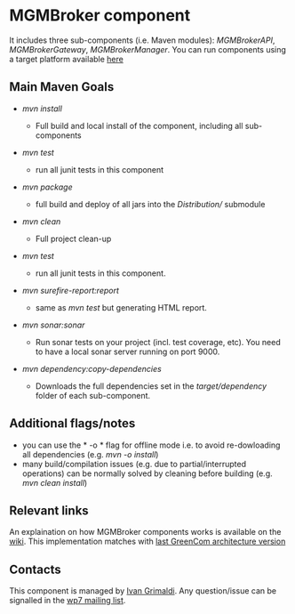 MGMBroker component
============================

It includes three sub-components (i.e. Maven modules): *MGMBrokerAPI*, *MGMBrokerGateway*,  *MGMBrokerManager*.
You can run components using a target platform available [here](https://dl.dropboxusercontent.com/u/18936021/mgmbroker_target%20platform.zip)

Main Maven Goals
----------------

- *mvn install*
	- Full build and local install of the component, including all sub-components
	
- *mvn test*
	- run all junit tests in this component	

- *mvn package*
	- full build and deploy of all jars into the *Distribution/* submodule

- *mvn clean*
	- Full project clean-up
	
- *mvn test*
	- run all junit tests in this component.

- *mvn surefire-report:report* 
	- same as *mvn test* but generating HTML report. 

- *mvn sonar:sonar* 
	- Run sonar tests on your project (incl. test coverage, etc). You need to have a local sonar server running on port 9000.

- *mvn dependency:copy-dependencies* 
	- Downloads the full dependencies set in the *target/dependency* folder of each sub-component.

Additional flags/notes
----------------------

- you can use the * -o * flag for offline mode i.e. to avoid re-dowloading all dependencies (e.g. *mvn -o install*)
- many build/compilation issues (e.g. due to partial/interrupted operations) can be normally solved by cleaning before building (e.g. *mvn clean install*)


Relevant links
---------------

An explaination on how MGMBroker components works is available on the [wiki](https://confluence.fit.fraunhofer.de/confluence/pages/viewpage.action?title=MGMBroker&spaceKey=GCOM).
This implementation matches with [last GreenCom architecture version](https://confluence.fit.fraunhofer.de/confluence/download/attachments/17728455/GreenCom%20Components-20130712.vpp?version=1&modificationDate=1373640289293&api=v2)


Contacts
---------------
This component is managed by [Ivan Grimaldi](mailto:grimaldi@ismb.it).
Any question/issue can be signalled in the [wp7 mailing list](greencom-wp7@ismb.it). 




